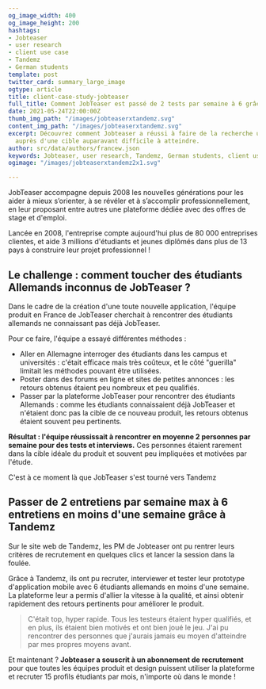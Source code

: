 ```yaml
---
og_image_width: 400
og_image_height: 200
hashtags:
- Jobteaser
- user research
- client use case
- Tandemz
- German students
template: post
twitter_card: summary_large_image
ogtype: article
title: client-case-study-jobteaser
full_title: Comment JobTeaser est passé de 2 tests par semaine à 6 grâce à Tandemz
date: 2021-05-24T22:00:00Z
thumb_img_path: "/images/jobteaserxtandemz.svg"
content_img_path: "/images/jobteaserxtandemz.svg"
excerpt: Découvrez comment Jobteaser a réussi à faire de la recherche utilisateur
  auprès d'une cible auparavant difficile à atteindre.
author: src/data/authors/francew.json
keywords: Jobteaser, user research, Tandemz, German students, client use cas
ogimage: "/images/jobteaserxtandemz2x1.svg"

---
```

JobTeaser accompagne depuis 2008 les nouvelles générations pour les aider à mieux s’orienter, à se révéler et à s’accomplir professionnellement, en leur proposant entre autres une plateforme dédiée avec des offres de stage et d'emploi.

Lancée en 2008, l'entreprise compte aujourd'hui plus de 80 000 entreprises clientes, et aide 3 millions d'étudiants et jeunes diplômés dans plus de 13 pays à construire leur projet professionnel !

## Le challenge : comment toucher des étudiants Allemands inconnus de JobTeaser ?

Dans le cadre de la création d'une toute nouvelle application, l'équipe produit en France de JobTeaser cherchait à rencontrer des étudiants allemands ne connaissant pas déjà JobTeaser.

Pour ce faire, l'équipe a essayé différentes méthodes :

* Aller en Allemagne interroger des étudiants dans les campus et universités : c'était efficace mais très coûteux, et le côté "guerilla" limitait les méthodes pouvant être utilisées.
* Poster dans des forums en ligne et sites de petites annonces : les retours obtenus étaient peu nombreux et peu qualifiés.
* Passer par la plateforme JobTeaser pour rencontrer des étudiants Allemands : comme les étudiants connaissaient déjà JobTeaser et n'étaient donc pas la cible de ce nouveau produit, les retours obtenus étaient souvent peu pertinents.

**Résultat : l'équipe réussissait à rencontrer en moyenne 2 personnes par semaine pour des tests et interviews.** Ces personnes étaient rarement dans la cible idéale du produit et souvent peu impliquées et motivées par l'étude.

C'est à ce moment là que JobTeaser s'est tourné vers Tandemz

## Passer de 2 entretiens par semaine max à 6 entretiens en moins d'une semaine grâce à Tandemz

Sur le site web de Tandemz, les PM de Jobteaser ont pu rentrer leurs critères de recrutement en quelques clics et lancer la session dans la foulée.

Grâce à Tandemz, ils ont pu recruter, interviewer et tester leur prototype d'application mobile avec 6 étudiants allemands en moins d'une semaine. La plateforme leur a permis d'allier la vitesse à la qualité, et ainsi obtenir rapidement des retours pertinents pour améliorer le produit.

> C'était top, hyper rapide. Tous les testeurs étaient hyper qualifiés, et en plus, ils étaient bien motivés et ont bien joué le jeu. J'ai pu rencontrer des personnes que j'aurais jamais eu moyen d'atteindre par mes propres moyens avant.

Et maintenant ? **Jobteaser a souscrit à un abonnement de recrutement** pour que toutes les équipes produit et design puissent utiliser la plateforme et recruter 15 profils étudiants par mois, n'importe où dans le monde !